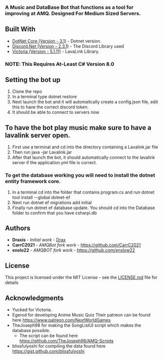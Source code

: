 ### A Music and DataBase Bot that functions as a tool for improving at AMQ. Designed For Medium Sized Servers.

## Built With

* [DotNet Core (Version - 3.1)](https://dotnet.microsoft.com/download/dotnet-core/2.2) - Dotnet version.
* [Discord.Net (Version - 2.3.1)](https://github.com/RogueException/Discord.Net) - The Discord Library used
* [Victoria (Version - 5.1.11)](https://github.com/Yucked/Victoria) - LavaLink Library.


### NOTE: This Requires At-Least C# Version 8.0

## Setting the bot up
1. Clone the repo
2. In a terminal type dotnet restore
3. Next launch the bot and it will automaitcally create a config.json file, edit this to have the correct discord token.
4. It should be able to connect to servers now

## To have the bot play music make sure to have a lavalink server open.
1. First use a terminal and cd into the directory containing a Lavalink.jar file
2. Then run java -jar Lavalink.jar
3. After that launch the bot, it should automatically connect to the lavalink server if the application.yml file is correct.

### To get the database working you  will need to install the dotnet entity framework core. 
1. In a terminal cd into the folder that contains program.cs and run dotnet tool install --global dotnet-ef
2. Next run dotnet ef migrations add initial
3. Finally run dotnet ef database update. You should cd into the Database folder to confirm that you have csharpi.db

## Authors

* **Draxis** - *Initial work* - [Drax](https://github.com/joelp53/)
* **CarrC2021** - *AMQBot fork work* - https://github.com/CarrC2021
* **enslo22** - *AMQBOT fork work* - https://github.com/enslow22

## License

This project is licensed under the MIT License - see the [LICENSE.md](LICENSE.md) file for details

## Acknowledgments

* Yucked for Victoria.
* Egerod for developing Anime Music Quiz
    Their patreon can be found here https://www.patreon.com/NextWorldGames
* TheJoseph98 for making the SongListUI script which makes the database possible.
    * The script can be found here https://github.com/TheJoseph98/AMQ-Scripts
* blissfulyoshi for compiling the data found here https://gist.github.com/blissfulyoshi
